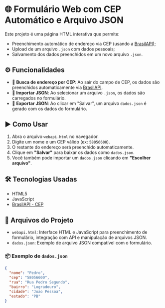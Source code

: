 # 🌐 Formulário Web com CEP Automático e Arquivo JSON

Este projeto é uma página HTML interativa que permite:

- Preenchimento automático de endereço via CEP (usando a [BrasilAPI](https://brasilapi.com.br));
- Upload de um arquivo `.json` com dados pessoais;
- Salvamento dos dados preenchidos em um novo arquivo `.json`.


## ⚙️ Funcionalidades

- 🧠 **Busca de endereço por CEP**: Ao sair do campo de CEP, os dados são preenchidos automaticamente via [BrasilAPI](https://brasilapi.com.br).
- 📂 **Importar JSON**: Ao selecionar um arquivo `.json`, os dados são carregados no formulário.
- 💾 **Exportar JSON**: Ao clicar em "Salvar", um arquivo `dados.json` é gerado com os dados do formulário.

## ▶️ Como Usar

1. Abra o arquivo `webapi.html` no navegador.
2. Digite um nome e um CEP válido (ex: `58056600`).
3. O restante do endereço será preenchido automaticamente.
4. Clique em **"Salvar"** para baixar os dados como `dados.json`.
5. Você também pode importar um `dados.json` clicando em **"Escolher arquivo"**.

## 🛠️ Tecnologias Usadas

- HTML5  
- JavaScript  
- [BrasilAPI - CEP](https://brasilapi.com.br)


## 📁 Arquivos do Projeto

- `webapi.html`: Interface HTML e JavaScript para preenchimento de formulário, integração com API e manipulação de arquivos JSON.
- `dados.json`: Exemplo de arquivo JSON compatível com o formulário.

### 📦 Exemplo de `dados.json`

```json
{
  "nome": "Pedro",
  "cep": "58056600",
  "rua": "Rua Pedro Segundo",
  "bairro": "Logradouro",
  "cidade": "Joao Pessoa",
  "estado": "PB"
}

